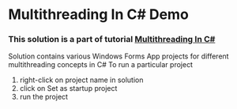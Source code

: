 # Multithreading In C# Demo
### This solution is a part of tutorial [Multithreading In C#](https://kudchikarsk.github.io/multithreading-in-c-sharp/)
Solution contains various Windows Forms App projects for different multithreading concepts in C#
To run a particular project 
  1. right-click on project name in solution 
  2. click on Set as startup project
  3. run the project

